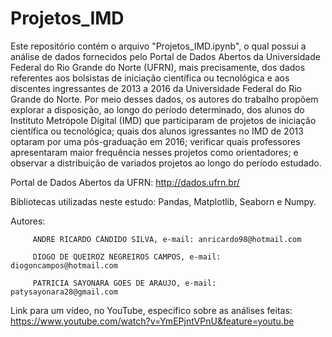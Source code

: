 # Projetos_IMD

Este repositório contém o arquivo "Projetos_IMD.ipynb", o qual possui a análise de dados fornecidos pelo Portal de Dados Abertos da Universidade Federal do Rio Grande do Norte (UFRN), mais precisamente, dos dados referentes aos bolsistas de iniciação científica ou tecnológica e aos discentes ingressantes de 2013 a 2016 da Universidade Federal do Rio Grande do Norte. Por meio desses dados, os autores do trabalho propõem explorar a disposição, ao longo do período determinado, dos alunos do Instituto Metrópole Digital (IMD) que participaram de projetos de iniciação científica ou tecnológica; quais dos alunos igressantes no IMD de 2013 optaram por uma pós-graduação em 2016; verificar quais professores apresentaram maior frequência nesses projetos como orientadores; e observar a distribuição de variados projetos ao longo do período estudado.

Portal de Dados Abertos da UFRN: http://dados.ufrn.br/

Bibliotecas utilizadas neste estudo: Pandas, Matplotlib, Seaborn e Numpy.

Autores: 
         
         ANDRÉ RICARDO CÂNDIDO SILVA, e-mail: anricardo98@hotmail.com

         DIOGO DE QUEIROZ NEGREIROS CAMPOS, e-mail: diogoncampos@hotmail.com
         
         PATRICIA SAYONARA GOES DE ARAUJO, e-mail: patysayonara28@gmail.com
      
      
Link para um vídeo, no YouTube, específico sobre as análises feitas: https://www.youtube.com/watch?v=YmEPjntVPnU&feature=youtu.be
